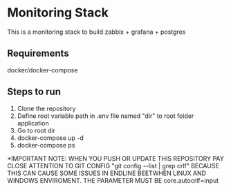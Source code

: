# Monitoring Stack
This is a monitoring stack to build zabbix + grafana + postgres

## Requirements
docker/docker-compose

## Steps to run
1. Clone the repository
2. Define root variable path in .env file named "dir" to root folder application
3. Go to root dir
4. docker-compose up -d
5. docker-compose ps

*IMPORTANT NOTE: WHEN YOU PUSH OR UPDATE THIS REPOSITORY PAY CLOSE ATTENTION TO GIT CONFIG "git config --list | grep crlf" BECAUSE THIS CAN CAUSE SOME ISSUES IN ENDLINE BEETWHEN LINUX AND WINDOWS ENVIROMENT. THE PARAMETER MUST BE core.autocrlf=input